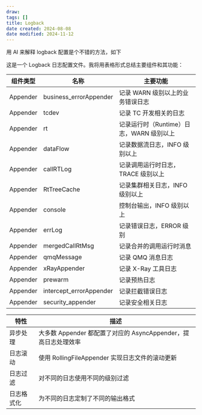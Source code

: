 ```yaml
---
draw:
tags: []
title: Logback
date created: 2024-08-08
date modified: 2024-11-12
---
```


用 AI 来解释 logback 配置是个不错的方法，如下

这是一个 Logback 日志配置文件。我将用表格形式总结主要组件和其功能：

|组件类型|名称|主要功能|
|---|---|---|
|Appender|business_errorAppender|记录 WARN 级别以上的业务错误日志|
|Appender|tcdev|记录 TC 开发相关的日志|
|Appender|rt|记录运行时（Runtime）日志，WARN 级别以上|
|Appender|dataFlow|记录数据流日志，INFO 级别以上|
|Appender|callRTLog|记录调用运行时日志，TRACE 级别以上|
|Appender|RtTreeCache|记录集群相关日志，INFO 级别以上|
|Appender|console|控制台输出，INFO 级别以上|
|Appender|errLog|记录错误日志，ERROR 级别|
|Appender|mergedCallRtMsg|记录合并的调用运行时消息|
|Appender|qmqMessage|记录 QMQ 消息日志|
|Appender|xRayAppender|记录 X-Ray 工具日志|
|Appender|prewarm|记录预热日志|
|Appender|intercept_errorAppender|记录拦截错误日志|
|Appender|security_appender|记录安全相关日志|

| 特性    | 描述                                          |
| ----- | ------------------------------------------- |
| 异步处理  | 大多数 Appender 都配置了对应的 AsyncAppender，提高日志处理效率 |
| 日志滚动  | 使用 RollingFileAppender 实现日志文件的滚动更新          |
| 日志过滤  | 对不同的日志使用不同的级别过滤                             |
| 日志格式化 | 为不同的日志定制了不同的输出格式                            |
